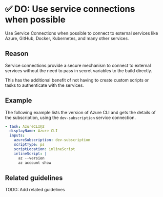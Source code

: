 # ✅ DO: Use service connections when possible

Use Service Connections when possible to connect to external services
like Azure, GitHub, Docker, Kubernetes, and many other services.

## Reason

Service connections provide a secure mechanism to connect to external services
without the need to pass in secret variables to the build directly.

This has the additional benefit of not having to create custom scripts or tasks
to authenticate with the services.

## Example

The following example lists the version of Azure CLI and gets the details of the
subscription, using the `dev-subscription` service connection.

```yaml
- task: AzureCLI@2
  displayName: Azure CLI
  inputs:
    azureSubscription: dev-subscription
    scriptType: ps
    scriptLocation: inlineScript
    inlineScript: |
      az --version
      az account show
```

## Related guidelines

TODO: Add related guidelines
